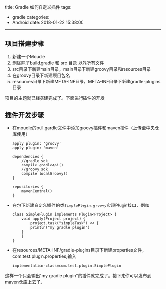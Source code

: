 title: Gradle 如何自定义插件
tags:
  - gradle
categories:
  - Android
date: 2018-01-22 15:38:00

---
## 项目搭建步骤
 1. 新建一个Moudle
 2. 删除除了build.gradle 和 src 目录 以外所有文件
 3. src目录下新建main目录，main目录下新建groovy目录和resources目录
 4. 在groovy目录下新建项目包名
 5. resources目录下新建META-INF目录，META-INF目录下新建gradle-plugins目录
 
 项目的主题就已经搭建完成了。下面进行插件的开发
 
## 插件开发步骤
- 在moudle的buil.gardle文件中添加groovy插件和maven插件（上传至中央仓库使用）

	
	```
	apply plugin: 'groovy'
	apply plugin: 'maven'
	
	dependencies {
	    //gradle sdk
	    compile gradleApi()
	    //groovy sdk
	    compile localGroovy()
	}
	
	repositories {
	    mavenCentral()
	}
	
	```

-  在包下新建自定义插件的类`SimplePlugin.groovy`实现Plugin<T>接口，例如

	```
	class SimplePlugin implements Plugin<Project> {
    	void apply(Project project) {
        	project.task("simpleTask") << {
            println("my gradle plugin")
        }
    	}
	}
	```
	
- 在resources/META-INF/gradle-plugins目录下新建properties文件，com.test.plugin.properties,输入

	```
	implementation-class=com.test.plugin.SimplePlugin
	```
	

这样一个只会输出"my gradle plugin"的插件就完成了。接下来你可以发布到maven仓库上去了。